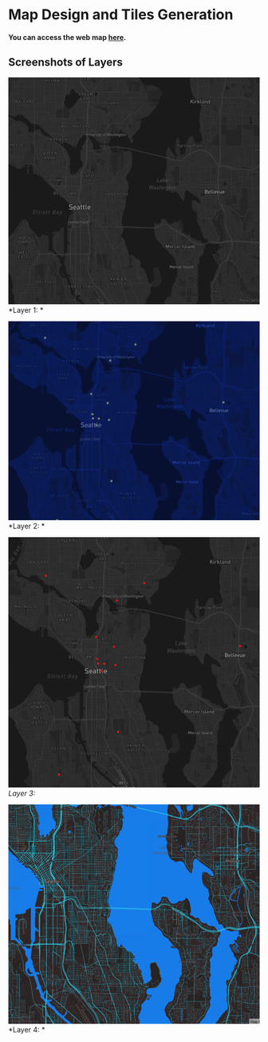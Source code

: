 # Map Design and Tiles Generation

#### You can access the web map [here](http://127.0.0.1:5500/index.html).

## Screenshots of Layers

![Layer 1](img/1.png)
*Layer 1: *

![Layer 2](img/2.png)
*Layer 2: *

![Layer 3](img/3.png)
*Layer 3:*

![Layer 4](img/4.png)
*Layer 4: *


